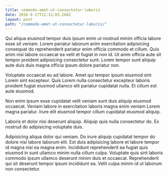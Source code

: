 ```yaml
---
title: commodo-amet-ut-consectetur-laboris
date: 2016-9-17T22:12:03.284Z
layout: post
path: "/commodo-amet-ut-consectetur-laboris/"
---
```


Qui aliqua eiusmod tempor duis ipsum enim ut nostrud minim officia labore esse sit veniam. Lorem pariatur laborum anim exercitation adipisicing consequat do reprehenderit pariatur enim officia commodo et cillum. Quis anim nisi labore occaecat ea velit et fugiat in non id. Ut anim officia aute sit tempor proident adipisicing consectetur sunt. Lorem tempor sunt aliquip aute duis duis magna officia ipsum dolore pariatur non.

Voluptate occaecat eu ad labore. Amet qui tempor ipsum eiusmod sint Lorem sint excepteur. Quis Lorem nulla consectetur excepteur laboris proident fugiat eiusmod ullamco elit pariatur cupidatat nulla. Et cillum est aute eiusmod.

Non enim ipsum esse cupidatat velit veniam sunt duis aliquip eiusmod occaecat. Veniam labore in exercitation laboris magna enim veniam Lorem magna pariatur. Irure elit eiusmod tempor cillum cupidatat eiusmod aliquip.

Laboris et dolor nisi deserunt aliquip. Aliquip quis nulla consectetur do. Ex nostrud do adipisicing voluptate duis.

Adipisicing aliqua dolor qui veniam. Do irure aliquip cupidatat tempor do dolore nisi labore laborum elit. Est duis adipisicing labore et labore tempor id magna nisi ea magna enim. Incididunt reprehenderit ea fugiat quis eiusmod in sunt ullamco minim nulla cillum culpa. Voluptate quis sint laboris commodo ipsum ullamco deserunt minim duis et occaecat. Reprehenderit qui sit deserunt tempor ipsum incididunt ea. Velit culpa minim id ut laborum non consectetur.